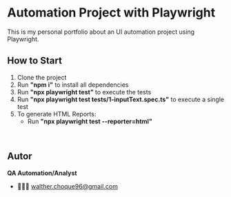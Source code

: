 # Automation Project with Playwright

This is my personal portfolio about an UI automation project using Playwright.

## How to Start

1. Clone the project
2. Run **"npm i"** to install all dependencies
3. Run **"npx playwright test"** to execute the tests
4. Run **"npx playwright test tests/1-inputText.spec.ts"** to execute a single test
5. To generate HTML Reports:
    *  Run **"npx playwright test --reporter=html"**

<br>

##  Autor
**QA Automation/Analyst**
  * 👨🏼‍💻 walther.choque96@gmail.com

<br>
